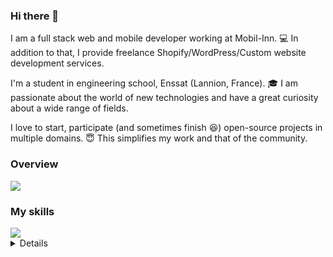 ### Hi there 👋

I am a full stack web and mobile developer working at Mobil-Inn. 💻
In addition to that, I provide freelance Shopify/WordPress/Custom website development services.

I'm a student in engineering school, Enssat (Lannion, France). 🎓
I am passionate about the world of new technologies and have a great curiosity about a wide range of fields.

I love to start, participate (and sometimes finish 😆) open-source projects in multiple domains. 😇
This simplifies my work and that of the community.

### Overview

<a href="https://github.com/anuraghazra/github-readme-stats">
  <img align="center" src="https://github-readme-stats.vercel.app/api?username=tonychouteau&count_private=true&show_icons=true" />
</a>

### My skills

<a href="https://github.com/anuraghazra/convoychat">
  <img align="center" src="https://github-readme-stats.vercel.app/api/top-langs/?username=tonychouteau&layout=compact&langs_count=8&hide=TeX,Jupyter%20Notebook,Processing" />
</a>

<details>
  
  ## Web developpement
  
  - HTML
  - CSS
  - Javascript
  
  - React
  - Vue.js
  - Angular.js

  ## Other languages
  
  - Python
  - Java
  - Go
  
  - Liquid (Shopify)
  - Lua (Game/Modding)
  
  ## Database
  
  - MySQL
  - PostgreSQL
  - Oracle SQL
  
  - MongoDB
  
  ## Data file format
  
  - JSON
  - CSV
  - XLS
  
</details>

<!--
**TonyChouteau/tonychouteau** is a ✨ _special_ ✨ repository because its `README.md` (this file) appears on your GitHub profile.

Here are some ideas to get you started:

- 🔭 I’m currently working on ...
- 🌱 I’m currently learning ...
- 👯 I’m looking to collaborate on ...
- 🤔 I’m looking for help with ...
- 💬 Ask me about ...
- 📫 How to reach me: ...
- 😄 Pronouns: ...
- ⚡ Fun fact: ...
-->
